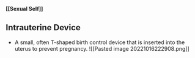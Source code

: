 **[[Sexual Self]]**

## Intrauterine Device
- A small, often T-shaped birth control device that is inserted into the uterus to prevent pregnancy. ![[Pasted image 20221016222908.png]]